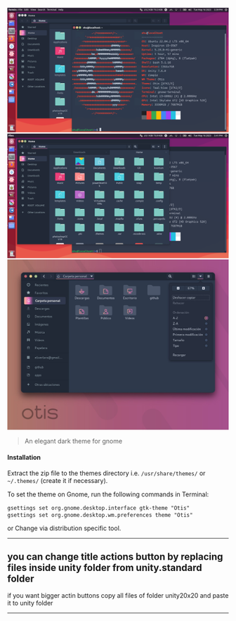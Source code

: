 
![](Art/otis-unity1.png)
![](Art/otis-unity2.png)
![](Art/otis.jpg)

> An elegant dark theme for gnome

#### Installation

Extract the zip file to the themes directory i.e. `/usr/share/themes/` or `~/.themes/` (create it if necessary).

To set the theme on Gnome, run the following commands in Terminal:

```
gsettings set org.gnome.desktop.interface gtk-theme "Otis"
gsettings set org.gnome.desktop.wm.preferences theme "Otis"
```
or Change via distribution specific tool.


----------------------------------------------
you can change title actions button by replacing files inside unity folder from unity.standard folder
----------------------------------------------

if you want bigger actin buttons copy all files of folder unity20x20 and paste it to unity folder

--------------------------------------------------
